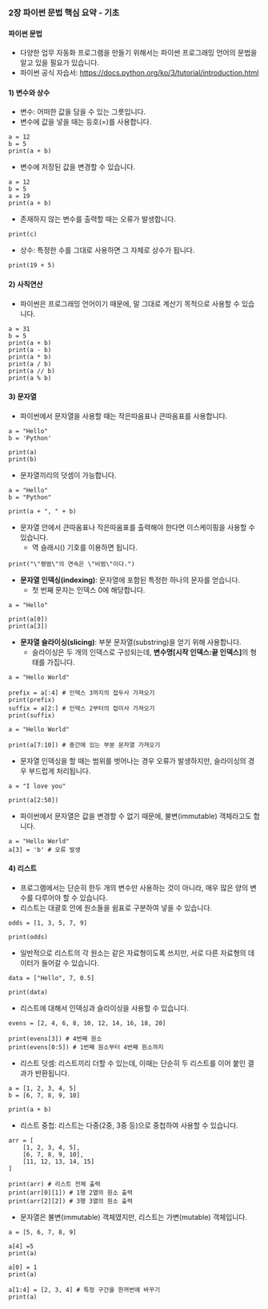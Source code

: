 ### 2장 파이썬 문법 핵심 요약 - 기초

#### 파이썬 문법

* 다양한 업무 자동화 프로그램을 만들기 위해서는 파이썬 프로그래밍 언어의 문법을 알고 있을 필요가 있습니다.
* 파이썬 공식 자습서: https://docs.python.org/ko/3/tutorial/introduction.html

#### 1) 변수와 상수

* 변수: 어떠한 값을 담을 수 있는 그릇입니다.
* 변수에 값을 넣을 때는 등호(=)를 사용합니다.

```
a = 12
b = 5
print(a + b)
```

* 변수에 저장된 값을 변경할 수 있습니다.

```
a = 12
b = 5
a = 19
print(a + b)
```

* 존재하지 않는 변수를 출력할 때는 오류가 발생합니다.

```
print(c)
```

* 상수: 특정한 수를 그대로 사용하면 그 자체로 상수가 됩니다.

```
print(19 + 5)
```

#### 2) 사칙연산

* 파이썬은 프로그래밍 언어이기 때문에, 말 그대로 계산기 목적으로 사용할 수 있습니다. 

```
a = 31
b = 5
print(a + b)
print(a - b)
print(a * b)
print(a / b)
print(a // b)
print(a % b)
```

#### 3) 문자열

* 파이썬에서 문자열을 사용할 때는 작은따옴표나 큰따옴표를 사용합니다. 

```
a = "Hello"
b = 'Python'

print(a)
print(b)
```

* 문자열끼리의 덧셈이 가능합니다.

```
a = "Hello"
b = "Python"

print(a + ", " + b)
```

* 문자열 안에서 큰따옴표나 작은따옴표를 출력해야 한다면 이스케이핑을 사용할 수 있습니다.
    * 역 슬래시(\) 기호를 이용하면 됩니다.

```
print("\"평범\"의 연속은 \"비범\"이다.")
```

* <b>문자열 인덱싱(indexing)</b>: 문자열에 포함된 특정한 하나의 문자를 얻습니다.
    * 첫 번째 문자는 인덱스 0에 해당합니다.

```
a = "Hello"

print(a[0])
print(a[3])
```

* <b>문자열 슬라이싱(slicing)</b>: 부분 문자열(substring)을 얻기 위해 사용합니다.
    * 슬라이싱은 두 개의 인덱스로 구성되는데, <b>변수명[시작 인덱스:끝 인덱스]</b>의 형태를 가집니다.

```
a = "Hello World"

prefix = a[:4] # 인덱스 3까지의 접두사 가져오기
print(prefix)
suffix = a[2:] # 인덱스 2부터의 접미사 가져오기
print(suffix)
```

```
a = "Hello World"

print(a[7:10]) # 중간에 있는 부분 문자열 가져오기
```

* 문자열 인덱싱을 할 때는 범위를 벗어나는 경우 오류가 발생하지만, 슬라이싱의 경우 부드럽게 처리됩니다.

```
a = "I love you"

print(a[2:50])
```

* 파이썬에서 문자열은 값을 변경할 수 없기 때문에, 불변(immutable) 객체라고도 합니다.

```
a = "Hello World"
a[3] = 'b' # 오류 발생
```

#### 4) 리스트

* 프로그램에서는 단순히 한두 개의 변수만 사용하는 것이 아니라, 매우 많은 양의 변수를 다루어야 할 수 있습니다.
* 리스트는 대괄호 안에 원소들을 쉼표로 구분하여 넣을 수 있습니다.

```
odds = [1, 3, 5, 7, 9]

print(odds)
```

* 일반적으로 리스트의 각 원소는 같은 자료형이도록 쓰지만, 서로 다른 자료형의 데이터가 들어갈 수 있습니다.

```
data = ["Hello", 7, 0.5]

print(data)
```

* 리스트에 대해서 인덱싱과 슬라이싱을 사용할 수 있습니다.

```
evens = [2, 4, 6, 8, 10, 12, 14, 16, 18, 20]

print(evens[3]) # 4번째 원소
print(evens[0:5]) # 1번째 원소부터 4번째 원소까지
```

* 리스트 덧셈: 리스트끼리 더할 수 있는데, 이때는 단순히 두 리스트를 이어 붙인 결과가 반환됩니다.

```
a = [1, 2, 3, 4, 5]
b = [6, 7, 8, 9, 10]

print(a + b)
```

* 리스트 중첩: 리스트는 다중(2중, 3중 등)으로 중첩하여 사용할 수 있습니다.

```
arr = [
    [1, 2, 3, 4, 5],
    [6, 7, 8, 9, 10],
    [11, 12, 13, 14, 15]
]

print(arr) # 리스트 전체 출력
print(arr[0][1]) # 1행 2열의 원소 출력
print(arr[2][2]) # 3행 3열의 원소 출력
```

* 문자열은 불변(immutable) 객체였지만, 리스트는 가변(mutable) 객체입니다.

```
a = [5, 6, 7, 8, 9]

a[4] =5
print(a)

a[0] = 1
print(a)

a[1:4] = [2, 3, 4] # 특정 구간을 한꺼번에 바꾸기
print(a)
```
